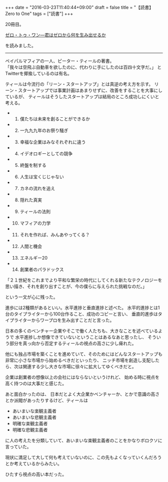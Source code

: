 +++
date = "2016-03-23T11:40:44+09:00"
draft = false
title = "【読書】Zero to One"
tags = ["読書"]
+++

20冊目。

<a  href="http://www.amazon.co.jp/gp/product/4140816589/ref=as_li_qf_sp_asin_tl?ie=UTF8&camp=247&creative=1211&creativeASIN=4140816589&linkCode=as2&tag=kotazi-22">ゼロ・トゥ・ワン―君はゼロから何を生み出せるか</a><img src="http://ir-jp.amazon-adsystem.com/e/ir?t=kotazi-22&l=as2&o=9&a=4140816589" width="1" height="1" border="0" alt="" style="border:none !important; margin:0px !important;" />


を読みました。

<hr>

ペイパルマフィアの一人、ピーター・ティールの著書。  
「我々は空飛ぶ自動車を欲したのに、代わりに手にしたのは百四十文字だ。」
とTwitterを揶揄しているのは有名。

ティールは今流行の「リーン・スタートアップ」とは真逆の考え方を示す。
リーン・スタートアップでは事業計画はあまりせずに、改善をすることを大事にしているが、
ティールはそうしたスタートアップは結局のところ成功しにくいと考える。

- 1. 僕たちは未来を創ることができるか
- 2. 一九九九年のお祭り騒ぎ
- 3. 幸福な企業はみなそれぞれに違う
- 4. イデオロギーとしての競争
- 5. 終盤を制する
- 6. 人生は宝くじじゃない
- 7. カネの流れを追え
- 8. 隠れた真実
- 9. ティールの法則
- 10. マフィアの力学
- 11. それを作れば、みんあやってくる？
- 12. 人間と機会
- 13. エネルギー20
- 14. 創業者のパラドックス

「２１世紀をこれまでより平和な繁栄の時代にしてくれる新たなテクノロジーを思い描き、それを創り出すことが、今の僕らに与えられた挑戦なのだ。」

という一文が心に残った。

進歩には2種類があるといい。水平進捗と垂直進捗と述べた。
水平的進捗とは1台のタイプライターから100台作ること、成功のコピーと言い、
垂直的進歩はタイプライターからワープロを生み出すことだと言った。

日本の多くのベンチャー企業やそこで働く人たちも、大きなことを述べているようで
水平進捗しか想像できていないということはあるなあと思ったし、
そういう部分を真っ向から否定するティールの視点の高さに少し痺れた。

他にも独占市場を築くことを進めていて、そのためにはどんなスタートアップも非常に小さな市場から始めるべきだといったり、
ニッチ市場を創造し支配したら、次は関連する少し大きな市場に徐々に拡大してゆくべきだと。

企業は創業者の想像以上の会社にはならないというけれど、
始める時に視点を高く持つのは大事だと感じた。

あと面白かったのは、
日本だとよく大企業かベンチャーか、とかで意識の高さとか派閥があったりするけど、ティールは

- あいまいな楽観主義者
- あいまいな悲観主義者
- 明確な楽観主義者
- 明確な悲観主義者

に人の考えたを分類していて、あいまいな楽観主義者のことをかなりボロクソに言っていた。

現状に満足して大して何も考えていないのに、この先もよくなっていくんだろうとか考えているからみたい。

ひたすら視点の高い本だった。
